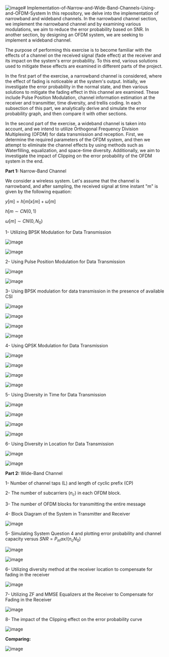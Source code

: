 ![image](https://github.com/ErfanPanahi/Implementation-of-Narrow-and-Wide-Band-Channels-Using-and-OFDM-System/assets/107314081/126003fa-8094-4cc5-a040-d65d24c08f68)# Implementation-of-Narrow-and-Wide-Band-Channels-Using-and-OFDM-System
In this repository, we delve into the implementation of narrowband and wideband channels. In the narrowband channel section, we implement the narrowband channel and by examining various modulations, we aim to reduce the error probability based on SNR. In another section, by designing an OFDM system, we are seeking to implement a wideband channel.

The purpose of performing this exercise is to become familiar with the effects of a channel on the received signal (fade effect) at the receiver and its impact on the system's error probability. To this end, various solutions used to mitigate these effects are examined in different parts of the project.

In the first part of the exercise, a narrowband channel is considered, where the effect of fading is noticeable at the system's output. Initially, we investigate the error probability in the normal state, and then various solutions to mitigate the fading effect in this channel are examined. These include Pulse Position Modulation, channel information estimation at the receiver and transmitter, time diversity, and trellis coding. In each subsection of this part, we analytically derive and simulate the error probability graph, and then compare it with other sections.

In the second part of the exercise, a wideband channel is taken into account, and we intend to utilize Orthogonal Frequency Division Multiplexing (OFDM) for data transmission and reception. First, we determine the required parameters of the OFDM system, and then we attempt to eliminate the channel effects by using methods such as Waterfilling, equalization, and space-time diversity. Additionally, we aim to investigate the impact of Clipping on the error probability of the OFDM system in the end.

**Part 1:** Narrow-Band Channel

We consider a wireless system. Let's assume that the channel is narrowband, and after sampling, the received signal at time instant "m" is given by the following equation:

$y[m]=h[m]x[m]+ω[m]$

$h[m \sim CN(0,1)$

$ω[m] \sim CN(0,N_0)$

1- Utilizing BPSK Modulation for Data Transmission

![image](https://github.com/ErfanPanahi/Implementation-of-Narrow-and-Wide-Band-Channels-Using-and-OFDM-System/assets/107314081/8ba3040f-6719-4359-a6e1-b5056ac6efd7)

![image](https://github.com/ErfanPanahi/Implementation-of-Narrow-and-Wide-Band-Channels-Using-and-OFDM-System/assets/107314081/44f59f12-9814-4ea9-8c5e-944fecc83ea3)


2- Using Pulse Position Modulation for Data Transmission

![image](https://github.com/ErfanPanahi/Implementation-of-Narrow-and-Wide-Band-Channels-Using-and-OFDM-System/assets/107314081/a7b4edbc-5a8b-455f-97e6-686a875e4f38)

![image](https://github.com/ErfanPanahi/Implementation-of-Narrow-and-Wide-Band-Channels-Using-and-OFDM-System/assets/107314081/759d3d3d-cf2d-4c98-94fd-31607bcb7ad0)

3- Using BPSK modulation for data transmission in the presence of available CSI

![image](https://github.com/ErfanPanahi/Implementation-of-Narrow-and-Wide-Band-Channels-Using-and-OFDM-System/assets/107314081/1fe0917e-59aa-40b0-916f-a918f87b9dbb)

![image](https://github.com/ErfanPanahi/Implementation-of-Narrow-and-Wide-Band-Channels-Using-and-OFDM-System/assets/107314081/a6c7ab41-b66c-4e64-becc-7af5e5bc6aae)

![image](https://github.com/ErfanPanahi/Implementation-of-Narrow-and-Wide-Band-Channels-Using-and-OFDM-System/assets/107314081/6726c193-cc08-4f31-b1dc-0f03c9285618)

![image](https://github.com/ErfanPanahi/Implementation-of-Narrow-and-Wide-Band-Channels-Using-and-OFDM-System/assets/107314081/dbeae2e1-16b1-42fa-b3fc-71c01d0bc08c)

4- Using QPSK Modulation for Data Transmission

![image](https://github.com/ErfanPanahi/Implementation-of-Narrow-and-Wide-Band-Channels-Using-and-OFDM-System/assets/107314081/14f8b64c-1fd4-41cb-8ff0-4e928ae7d4e1)

![image](https://github.com/ErfanPanahi/Implementation-of-Narrow-and-Wide-Band-Channels-Using-and-OFDM-System/assets/107314081/31742590-111a-4b46-9518-c5da646b44d7)

![image](https://github.com/ErfanPanahi/Implementation-of-Narrow-and-Wide-Band-Channels-Using-and-OFDM-System/assets/107314081/217e7a71-10a8-4ae1-b5ff-76701fd618f6)

![image](https://github.com/ErfanPanahi/Implementation-of-Narrow-and-Wide-Band-Channels-Using-and-OFDM-System/assets/107314081/4e18adbc-ed8e-4055-92bd-bdd13fd594cd)

5- Using Diversity in Time for Data Transmission

![image](https://github.com/ErfanPanahi/Implementation-of-Narrow-and-Wide-Band-Channels-Using-and-OFDM-System/assets/107314081/bdeea8b2-1b36-4238-85cf-241b27dbcba5)

![image](https://github.com/ErfanPanahi/Implementation-of-Narrow-and-Wide-Band-Channels-Using-and-OFDM-System/assets/107314081/18e586a3-a4f0-48e3-9111-f033fb70e03b)

![image](https://github.com/ErfanPanahi/Implementation-of-Narrow-and-Wide-Band-Channels-Using-and-OFDM-System/assets/107314081/740b28b9-f4bd-4cf4-bb05-e5abe970d81b)

![image](https://github.com/ErfanPanahi/Implementation-of-Narrow-and-Wide-Band-Channels-Using-and-OFDM-System/assets/107314081/f6a3b9e8-799a-4525-9ad2-e59882b6c7d3)

6- Using Diversity in Location for Data Transmission

![image](https://github.com/ErfanPanahi/Implementation-of-Narrow-and-Wide-Band-Channels-Using-and-OFDM-System/assets/107314081/a44d2ec3-694b-4d3e-895d-2a26030bdacd)

![image](https://github.com/ErfanPanahi/Implementation-of-Narrow-and-Wide-Band-Channels-Using-and-OFDM-System/assets/107314081/ac2d7096-18c5-4884-af58-cdac6195d3bd)

**Part 2:** Wide-Band Channel

1- Number of channel taps (L) and length of cyclic prefix (CP)

2- The number of subcarriers ($n_c$) in each OFDM block.

3- The number of OFDM blocks for transmitting the entire message

4- Block Diagram of the System in Transmitter and Receiver

![image](https://github.com/ErfanPanahi/Implementation-of-Narrow-and-Wide-Band-Channels-Using-and-OFDM-System/assets/107314081/7720ff09-74c7-4a86-8150-6b732f38123f)

5- Simulating System Question 4 and plotting error probability and channel capacity versus $SNR=P_max/(n_c N_0)$

![image](https://github.com/ErfanPanahi/Implementation-of-Narrow-and-Wide-Band-Channels-Using-and-OFDM-System/assets/107314081/8479ca69-0693-4566-9573-c6d573380e91)

![image](https://github.com/ErfanPanahi/Implementation-of-Narrow-and-Wide-Band-Channels-Using-and-OFDM-System/assets/107314081/93b013e0-f1e1-4990-a668-09b371322283)

6- Utilizing diversity method at the receiver location to compensate for fading in the receiver

![image](https://github.com/ErfanPanahi/Implementation-of-Narrow-and-Wide-Band-Channels-Using-and-OFDM-System/assets/107314081/1ab0fc8e-2171-4f8e-93f0-eae90edd3277)


7- Utilizing ZF and MMSE Equalizers at the Receiver to Compensate for Fading in the Receiver

![image](https://github.com/ErfanPanahi/Implementation-of-Narrow-and-Wide-Band-Channels-Using-and-OFDM-System/assets/107314081/8bd0d6e0-5eb6-45d0-8dcd-aa1ab5214866)


8- The impact of the Clipping effect on the error probability curve

![image](https://github.com/ErfanPanahi/Implementation-of-Narrow-and-Wide-Band-Channels-Using-and-OFDM-System/assets/107314081/14377da8-8883-4f75-a89d-637609b05051)

**Comparing:**

![image](https://github.com/ErfanPanahi/Implementation-of-Narrow-and-Wide-Band-Channels-Using-and-OFDM-System/assets/107314081/082f192c-f0b8-4f0c-b9e5-6ba202736b5e)
